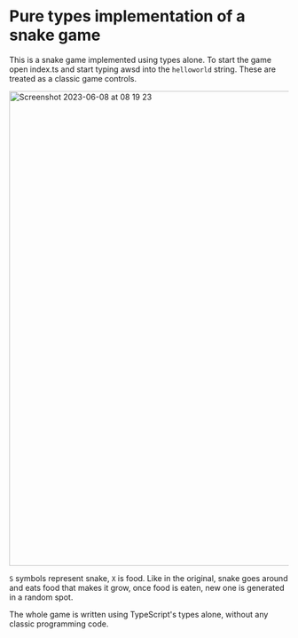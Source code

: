 # Pure types implementation of a snake game
This is a snake game implemented using types alone. To start the game open index.ts and start typing awsd into the `helloworld` string.
These are treated as a classic game controls.

<img width="856" alt="Screenshot 2023-06-08 at 08 19 23" src="https://github.com/michaelKurowski/Intelisense-Snake-Game/assets/2772942/b4eb1af7-0261-4078-a463-d56ee5ace280">

`S` symbols represent snake, `X` is food.
Like in the original, snake goes around and eats food that makes it grow, once food is eaten, new one is generated in a random spot.


The whole game is written using TypeScript's types alone, without any classic programming code.
